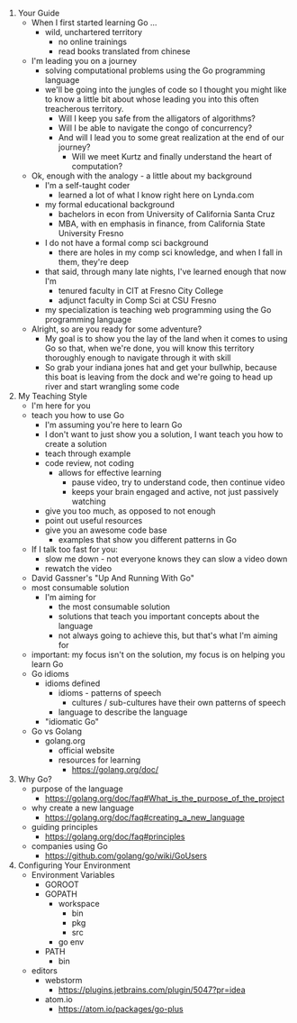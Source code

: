 1. Your Guide
	* When I first started learning Go ...
		* wild, unchartered territory
			* no online trainings
			* read books translated from chinese
	* I'm leading you on a journey
		* solving computational problems using the Go programming language
		* we'll be going into the jungles of code so I thought you might like to know a little bit about whose leading you into this often treacherous territory.
			* Will I keep you safe from the alligators of algorithms?
			* Will I be able to navigate the congo of concurrency?
			* And will I lead you to some great realization at the end of our journey?
			 	* Will we meet Kurtz and finally understand the heart of computation?
	* Ok, enough with the analogy - a little about my background
		* I'm a self-taught coder
			* learned a lot of what I know right here on Lynda.com
		* my formal educational background
			* bachelors in econ from University of California Santa Cruz
			* MBA, with en emphasis in finance, from California State University Fresno
		* I do not have a formal comp sci background
			* there are holes in my comp sci knowledge, and when I fall in them, they're deep
		* that said, through many late nights, I've learned enough that now I'm
			* tenured faculty in CIT at Fresno City College
			* adjunct faculty in Comp Sci at CSU Fresno
		* my specialization is teaching web programming using the Go programming language
	* Alright, so are you ready for some adventure?
		* My goal is to show you the lay of the land when it comes to using Go so that, when we're done, you will know this territory thoroughly enough to navigate through it with skill
		* So grab your indiana jones hat and get your bullwhip, because this boat is leaving from the dock and we're going to head up river and start wrangling some code
1. My Teaching Style
	* I'm here for you
	* teach you how to use Go
		* I'm assuming you're here to learn Go
		* I don't want to just show you a solution, I want teach you how to create a solution
		* teach through example
		* code review, not coding
			* allows for effective learning
				* pause video, try to understand code, then continue video
				* keeps your brain engaged and active, not just passively watching
		* give you too much, as opposed to not enough
		* point out useful resources
		* give you an awesome code base
			* examples that show you different patterns in Go
	* If I talk too fast for you:
		* slow me down - not everyone knows they can slow a video down
		* rewatch the video
	* David Gassner's "Up And Running With Go"
	* most consumable solution
		* I'm aiming for 
			* the most consumable solution
			* solutions that teach you important concepts about the language
			* not always going to achieve this, but that's what I'm aiming for
	* important: my focus isn't on the solution, my focus is on helping you learn Go
	* Go idioms
		* idioms defined
			* idioms - patterns of speech
				* cultures / sub-cultures have their own patterns of speech
			* language to describe the language
		* "idiomatic Go"
	* Go vs Golang
		* golang.org
			* official website
			* resources for learning
				* https://golang.org/doc/
1. Why Go?
	* purpose of the language
		* https://golang.org/doc/faq#What_is_the_purpose_of_the_project
	* why create a new language
		* https://golang.org/doc/faq#creating_a_new_language
	* guiding principles
		* https://golang.org/doc/faq#principles
	* companies using Go
		* https://github.com/golang/go/wiki/GoUsers
1. Configuring Your Environment
	* Environment Variables
		* GOROOT
		* GOPATH
			* workspace
				* bin
				* pkg
				* src
			* go env
		* PATH
			* bin
	* editors
		* webstorm
			* https://plugins.jetbrains.com/plugin/5047?pr=idea
		* atom.io
			* https://atom.io/packages/go-plus